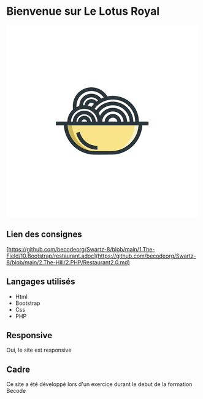 # Bienvenue sur Le Lotus Royal 

![Logo](/Asset/logo.png) 

## Lien des consignes 

[https://github.com/becodeorg/Swartz-8/blob/main/1.The-Field/10.Bootstrap/restaurant.adoc](https://github.com/becodeorg/Swartz-8/blob/main/2.The-Hill/2.PHP/Restaurant2.0.md)

## Langages utilisés

- Html 
- Bootstrap 
- Css
- PHP

## Responsive

Oui, le site est responsive


## Cadre

Ce site a été développé lors d'un exercice durant le debut de la formation Becode
